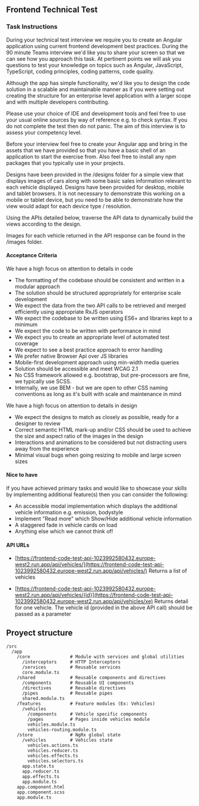 ## Frontend Technical Test


### Task Instructions

During your technical test interview we require you to create an Angular application using current frontend development best practices. During the 90 minute Teams interview we'd like you to share your screen so that we can see how you approach this task. At pertinent points we will ask you questions to test your knowledge on topics such as Angular, JavaScript, TypeScript, coding principles, coding patterns, code quality. 

Although the app has simple functionality, we'd like you to design the code solution in a scalable and maintainable manner as if you were setting out creating the structure for an enterprise level application with a larger scope and with multiple developers contributing.

Please use your choice of IDE and development tools and feel free to use your usual online sources by way of reference e.g. to check syntax. If you do not complete the test then do not panic. The aim of this interview is to assess your competency level.

Before your interview feel free to create your Angular app and bring in the assets that we have provided so that you have a basic shell of an application to start the exercise from. Also feel free to install any npm packages that you typically use in your projects.

Designs have been provided in the /designs folder for a simple view that displays images of cars along with some basic sales information relevant to each vehicle displayed. Designs have been provided for desktop, mobile and tablet browsers. It is not necessary to demonstrate this working on a mobile or tablet device, but you need to be able to demonstrate how the view would adapt for each device type / resolution.

Using the APIs detailed below, traverse the API data to dynamically build the views according to the design.

Images for each vehicle returned in the API response can be found in the /images folder.

#### Acceptance Criteria
We have a high focus on attention to details in code

* The formatting of the codebase should be consistent and written in a modular approach
* The solution should be structured appropriately for enterprise scale development
* We expect the data from the two API calls to be retrieved and merged efficiently using appropriate RxJS operators
* We expect the codebase to be written using ES6+ and libraries kept to a minimum
* We expect the code to be written with performance in mind
* We expect you to create an appropriate level of automated test coverage
* We expect to see a best practice approach to error handling
* We prefer native Browser Api over JS libraries
* Mobile-first development approach using min-width media queries
* Solution should be accessible and meet WCAG 2.1
* No CSS framework allowed e.g. bootstrap, but pre-processors are fine, we typically use SCSS.
* Internally, we use BEM - but we are open to other CSS naming conventions as long as it's built with scale and maintenance in mind

We have a high focus on attention to details in design

* We expect the designs to match as closely as possible, ready for a designer to review
* Correct semantic HTML mark-up and/or CSS should be used to achieve the size and aspect ratio of the images in the design
* Interactions and animations to be considered but not distracting users away from the experience
* Minimal visual bugs when going resizing to mobile and large screen sizes

#### Nice to have
If you have achieved primary tasks and would like to showcase your skills by implementing additional feature(s) then you can consider the following:

* An accessible modal implementation which displays the additional vehicle information e.g. emission, bodystyle
* Implement "Read more" which Show/Hide additional vehicle information
* A staggered fade in vehicle cards on load
* Anything else which we cannot think of!


#### API URLs
* [https://frontend-code-test-api-1023992580432.europe-west2.run.app/api/vehicles/](https://frontend-code-test-api-1023992580432.europe-west2.run.app/api/vehicles/)
  Returns a list of vehicles

* [https://frontend-code-test-api-1023992580432.europe-west2.run.app/api/vehicles/{id}](https://frontend-code-test-api-1023992580432.europe-west2.run.app/api/vehicles/xe)
  Returns detail for one vehicle. The vehicle id (provided in the above API call) should be passed as a parameter

## Proyect structure

```
/src
  /app
    /core               # Module with services and global utilities
      /interceptors     # HTTP Interceptors 
      /services         # Reusable services
      core.module.ts
    /shared             # Reusable components and directives
      /components       # Reusable UI components
      /directives       # Reusable directives
      /pipes            # Reusable pipes
      shared.module.ts
    /features           # Feature modules (Ex: Vehicles)
      /vehicles
        /components     # Vehicle specific components
        /pages          # Pages inside vehicles module
        vehicles.module.ts
        vehicles-routing.module.ts
    /store              # NgRx global state
      /vehicles         # Vehicles state
        vehicles.actions.ts
        vehicles.reducer.ts
        vehicles.effects.ts
        vehicles.selectors.ts
      app.state.ts
      app.reducer.ts
      app.effects.ts
      app.module.ts
    app.component.html
    app.component.scss
    app.module.ts

```